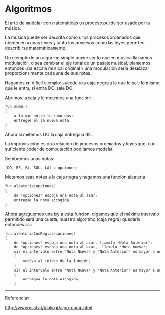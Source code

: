 # Algoritmos

El arte de modelar con matemáticas un proceso puede ser usado por la música.

La música puede ser descrita como unos procesos ordenados que obedecen a unas leyes y  tanto los procesos como las leyes permiten describirse matemáticamente.

Un ejemplo de un algorimo simple puede ser lo que en música llamamos modulación, o sea cambiar el eje tonal de un pasaje musical, plantemos entonces una escala musical original y una modulación sería desplazar proporcionalmente cada una de sus notas.

Hagamos un difícil ejemplo: sucede una caja negra a la que le sale lo mismo que le entra, si entra DO, sale DO.

Abrimos la caja y le metemos una función:
```C
fun suma()
{
	a lo que entre le sumo dos;
    entregue el la nueva nota;
}
```

Ahora si metemos DO la caja entregará RE.


La improvisación es otra relación de procesos ordenados y leyes que, con suficiente poder de computación podriamos modelar. 

Sembremos unas notas:
```C
[DO, RE, FA, SOL, LA] = opciones;
```

Metamos esas notas a la caja negra y hagamos una función aleatoria

```C
fun aleatoria(opciones)
{
	de *opciones* escoja una nota al azar;
	entregue la nota escogida;
}
```

Ahora agreguemos una ley a esta función, digamos que el máximo intervalo permitido será una cuarta, nuestro algoritmo (caja negra) quedaría entonces así:

```C
fun aleatoriaConReglas(opciones)
{
	de *opciones* escoja una nota al azar, llamela *Nota Anterior*;
	de *opciones* escoja una nota al azar,  llamela *Nota nueva*;
	si( el intervalo entre *Nota Nueva* y *Nota Anterior* es mayor a una cuarta )
	{
		vuelva al inicio de la función;
	}
	si( el intervalo entre *Nota Nueva* y *Nota Anterior* es mayor a una cuarta )
	{
		entregue la nota escogida;
	}
```

---

Referencias

http://www.essl.at/bibliogr/algo-comp.html
